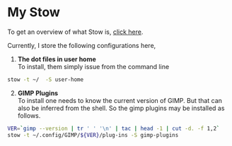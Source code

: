 # My Stow 

To get an overview of what Stow is, [click
here](https://www.gnu.org/software/stow/).

Currently, I store the following configurations here,

1. **The dot files in user home**  
To install, them simply issue from the command line  
```sh
stow -t ~/  -S user-home
```

2. **GIMP Plugins**  
To install one needs to know the current version of
GIMP. But that can also be inferred from the shell. So
the gimp plugins may be installed as follows.  
```sh
VER=`gimp --version | tr ' ' '\n' | tac | head -1 | cut -d. -f 1,2`
stow -t ~/.config/GIMP/${VER}/plug-ins -S gimp-plugins
```
